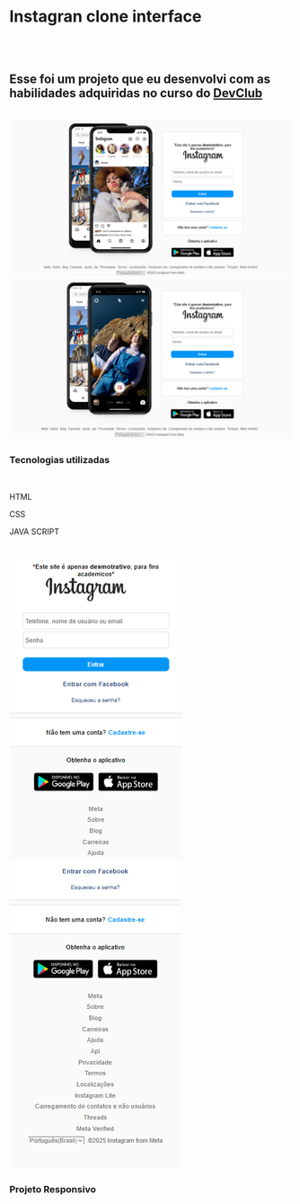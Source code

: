 <h1>Instagran clone interface</h1>
<br>
<br>
<h2>Esse foi um projeto que eu desenvolvi com as habilidades adquiridas no curso do <a href="https://rodolfomori.com.br/devclub/">DevClub</a></h2>
<br>
  <img src="https://github.com/WenddylReis/Clone-instagram/blob/main/photos/Photo%2003.png" width=700px/>
  <img src="https://github.com/WenddylReis/Clone-instagram/blob/main/photos/Photo%2004.png" width=700px/>
 
<h3>Tecnologias utilizadas</h3>
  <br>
    <p>HTML</p>
    <p>CSS</p>
    <p>JAVA SCRIPT</p>
  <br>
<img src="https://github.com/WenddylReis/Clone-instagram/blob/main/photos/Photo%2001.png"/>
<img src="https://github.com/WenddylReis/Clone-instagram/blob/main/photos/Photo%2002.png"/>
<h3>Projeto Responsivo</h3>
